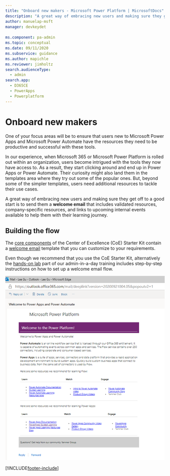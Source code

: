 ```yaml
---
title: "Onboard new makers - Microsoft Power Platform | MicrosoftDocs"
description: "A great way of embracing new users and making sure they get off to a good start is sending them a **welcome email** that includes validated resources, company-specific resources and links to upcoming internal events available to help them with their learning journey."
author: manuelap-msft
manager: devkeydet

ms.component: pa-admin
ms.topic: conceptual
ms.date: 09/11/2020
ms.subservice: guidance
ms.author: mapichle
ms.reviewer: jimholtz
search.audienceType: 
  - admin
search.app: 
  - D365CE
  - PowerApps
  - Powerplatform
---
```

# Onboard new makers

One of your focus areas will be to ensure that users new to Microsoft Power Apps and Microsoft Power Automate have the resources they need to be productive and successful with these tools.

In our experience, when Microsoft 365 or Microsoft Power Platform is rolled out within an organization, users become intrigued with the tools they now have access to. As a result, they start clicking around and end up in Power Apps or Power Automate. Their curiosity might also land them in the templates area where they try out some of the popular ones. But, beyond some of the simpler templates, users need additional resources to tackle their use cases.

A great way of embracing new users and making sure they get off to a good start is to send them a **welcome email** that includes validated resources, company-specific resources, and links to upcoming internal events available to help them with their learning journey.

## Building the flow

The [core components](../coe/nurture-components.md) of the Center of Excellence (CoE) Starter Kit contain a [welcome email](../coe/core-components.md#flows) template that you can customize to your requirements.

Even though we recommend that you use the CoE Starter Kit, alternatively the [hands-on lab](https://github.com/microsoft/powerapps-tools/tree/master/Administration/AdminInADay) part of our admin-in-a-day training includes step-by-step instructions on how to set up a welcome email flow.

![Sample welcome email to new makers.](/power-platform/guidance/coe/media/coe5.png "Sample welcome email to new makers")


[!INCLUDE[footer-include](../../includes/footer-banner.md)]